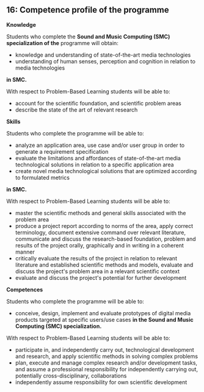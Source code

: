 ## 16: Competence profile of the programme

**Knowledge**

Students who complete the **Sound and Music Computing (SMC) specialization of the** programme will obtain:

- knowledge and understanding of state-of-the-art media technologies
- understanding of human senses, perception and cognition in relation
  to media technologies

**in SMC.**

With respect to Problem-Based Learning students will be able to:

- account for the scientific foundation, and scientific problem areas
- describe the state of the art of relevant research

**Skills**

Students who complete the programme will be able to:

- analyze an application area, use case and/or user group in order to
  generate a requirement specification
- evaluate the limitations and affordances of state-of-the-art media
  technological solutions in relation to a specific application area
- create novel media technological solutions that are optimized
  according to formulated metrics

**in SMC.**

With respect to Problem-Based Learning students will be able to:

- master the scientific methods and general skills associated with the
  problem area
- produce a project report according to norms of the area, apply
  correct terminology, document extensive command over relevant
  literature, communicate and discuss the research-based foundation,
  problem and results of the project orally, graphically and in
  writing in a coherent manner
- critically evaluate the results of the project in relation to
  relevant literature and established scientific methods and models,
  evaluate and discuss the project's problem area in a relevant
  scientific context
- evaluate and discuss the project's potential for further development

**Competences**

Students who complete the programme will be able to:

- conceive, design, implement and evaluate prototypes of digital media
  products targeted at specific users/use cases **in the Sound and
  Music Computing (SMC) specialization.**

With respect to Problem-Based Learning students will be able to:

- participate in, and independently carry out, technological
  development and research, and apply scientific methods in solving
  complex problems
- plan, execute and manage complex research and/or development tasks,
  and assume a professional responsibility for independently carrying
  out, potentially cross-disciplinary, collaborations
- independently assume responsibility for own scientific development
